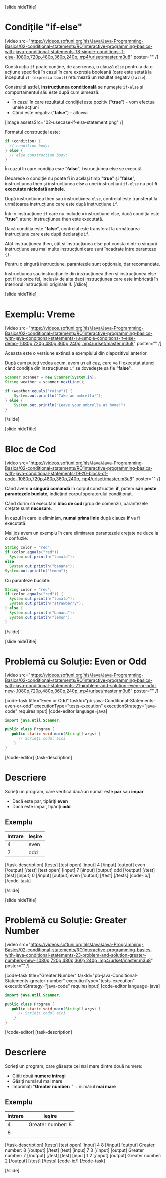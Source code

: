 [slide hideTitle]

# Condițile "if-else"

[video src="https://videos.softuni.org/hls/Java/Java-Programming-Basics/02-conditional-statements/RO/interactive-programming-basics-with-java-conditional-statements-18-simple-conditions-if-else-,1080p,720p,480p,360p,240p,.mp4/urlset/master.m3u8" poster="" /]

Construcția `if` poate conține, de asemenea, o clauză `else` pentru a da o acțiune specifică în cazul în care expresia booleană (care este setată la începutul `if (expresia bool)`) returnează un rezultat negativ (`false`).

Construită astfel, **instrucțiunea  condițională** se numește `if-else` și comportamentul său este după cum urmează:
* În cazul în care rezultatul condiției este pozitiv ("**true**") - vom efectua unele acțiuni
* Când este negativ ("**false**") - altceva

[image assetsSrc="02-usecase-if-else-statement.png" /]

Formatul construcției este:
```java
if (condition) {
  // condition body;
} else {
  // else construction body;
}
```

În cazul în care condiția este "**false**", instrucțiunea else se execută.

Deoarece o condiție nu poate fi in același timp "**true**" și "**false**", instrucțiunea then și instrucțiunea  else a unei instrucțiuni `if-else` nu pot **fi executate niciodată ambele**.

După instrucțiunea  then sau instrucțiunea `else`, controlul este transferat la următoarea instrucțiune care este după instrucțiune `if`.

Într-o instrucțiune `if` care nu include o instrucțiune else, dacă condiția este "**true**", atunci instrucțiunea  then este executată.

Dacă condiția este "**false**", controlul este transferat la următoarea instrucțiune care este după declarație `if`.

Atât instrucțiunea  then, cât și instrucțiunea else pot consta dintr-o singură instrucțiune sau mai multe instrucțiuni care sunt încadrate între paranteze `{}`.

Pentru o singură instrucțiune, parantezele sunt opționale, dar recomandate.

Instrucțiunea sau instrucțiunile din instrucțiunea then și instrucțiunea else pot fi de orice fel, inclusiv de alta dacă instrucțiunea care este imbricată în interiorul instrucțiunii originale if.
[/slide]

[slide hideTitle]
# Exemplu: Vreme

[video src="https://videos.softuni.org/hls/Java/Java-Programming-Basics/02-conditional-statements/RO/interactive-programming-basics-with-java-conditional-statements-18-simple-conditions-if-else-demo-,1080p,720p,480p,360p,240p,.mp4/urlset/master.m3u8" poster="" /]

Aceasta este o versiune extinsă a exemplului din diapozitivul anterior.

După cum puteți vedea acum, avem un alt caz, care va fi executat atunci când condiția din instrucțiunea `if` se dovedește  sa fie "**false**".
```java
Scanner scanner = new Scanner(System.in);
String weather = scanner.nextLine();

if (weather.equals("rainy")) {
    System.out.println("Take an umbrella!");
} else {
    System.out.println("Leave your umbrella at home!")
}
```
[/slide]

[slide hideTitle]
# Bloc de Cod

[video src="https://videos.softuni.org/hls/Java/Java-Programming-Basics/02-conditional-statements/RO/interactive-programming-basics-with-java-conditional-statements-19-20-block-of-code-,1080p,720p,480p,360p,240p,.mp4/urlset/master.m3u8" poster="" /]

Când avem **o singură comandă** în corpul construcției **if**, putem **sări peste parantezele buclate**, indicând corpul operatorului condiționat.

Când dorim să executăm **bloc de cod** (grup de comenzi), parantezele crețate sunt **necesare**. 

În cazul în care le eliminăm, **numai prima linie** după clauza **if** va fi executată.

Mai jos avem  un exemplu în care eliminarea parantezele crețate ne  duce la o confuzie:
```java live
String color = "red";
if (color.equals("red")) 
  System.out.println("tomato");
else
  System.out.println("banana");
System.out.println("lemon"); 
```

Cu paranteze buclate:
```java live
String color = "red";
if (color.equals("red")) {
  System.out.println("tomato");
  System.out.println("strawberry"); 
} else {
  System.out.println("banana");
  System.out.println("lemon");
}
```
[/slide]

[slide hideTitle]
# Problemă cu Soluție: Even or Odd

[video src="https://videos.softuni.org/hls/Java/Java-Programming-Basics/02-conditional-statements/RO/interactive-programming-basics-with-java-conditional-statements-21-problem-and-solution-even-or-odd-new-,1080p,720p,480p,360p,240p,.mp4/urlset/master.m3u8" poster="" /]

[code-task title="Even or Odd" taskId="pb-java-Conditional-Statements-even-or-odd"  executionType="tests-execution" executionStrategy="java-code" requiresInput]
[code-editor language=java]
```java
import java.util.Scanner;

public class Program {
   public static void main(String[] args) {
      // Scrieți codul aici
    }
}
```
[/code-editor]
[task-description]
# Descriere
Scrieți un program, care verifică dacă un număr este **par** sau **impar**

   * Dacă este par, tipăriți **even**
   * Dacă este impar, tipăriți **odd**
## Exemplu

|**Intrare**|**Ieșire** |
| ---- | ---- |
| 4 | even|
| 7 | odd |

[/task-description]
[tests]
[test open]
[input]
4
[/input]
[output]
even
[/output]
[/test]
[test open]
[input]
7
[/input]
[output]
odd
[/output]
[/test]
[test]
[input]
0
[/input]
[output]
even
[/output]
[/test]
[/tests]
[code-io/]
[/code-task]

[/slide]



[slide hideTitle]
# Problemă cu Soluție: Greater Number

[video src="https://videos.softuni.org/hls/Java/Java-Programming-Basics/02-conditional-statements/RO/interactive-programming-basics-with-java-conditional-statements-23-problem-and-solution-greater-numbers-new-,1080p,720p,480p,360p,240p,.mp4/urlset/master.m3u8" poster="" /]

[code-task title="Greater Number" taskId="pb-java-Conditional-Statements-greater-number" executionType="tests-execution" executionStrategy="java-code" requiresInput]
[code-editor language=java]
```java
import java.util.Scanner;

public class Program {
   public static void main(String[] args) {
      // Scrieți codul aici
    }
}
```
[/code-editor]
[task-description]
# Descriere
Scrieți un program, care găsește cel mai mare dintre două numere:

   * Citiți două **numere întregi**
   * Găsiți numărul mai mare
   * Imprimați "**Greater number:** " + numărul **mai mare**
## Exemplu

|**Intrare**|**Ieșire** |
| ---- | ---- |
| 4 | Greater number: 8 |
| 8 |

[/task-description]
[tests]
[test open]
[input]
4
8
[/input]
[output]
Greater number: 8
[/output]
[/test]
[test]
[input]
7
3
[/input]
[output]
Greater number: 7
[/output]
[/test]
[test]
[input]
1
2
[/input]
[output]
Greater number: 2
[/output]
[/test]
[/tests]
[code-io/]
[/code-task]

[/slide]



